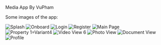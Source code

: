 Media App By VuPham

Some images of the app:


![Splash](https://github.com/quocvuphamdinh/MediaApp/assets/89455060/61d9f8a4-a20f-4834-97cf-8b9f2b185b1d)
![Onboard](https://github.com/quocvuphamdinh/MediaApp/assets/89455060/610b25c1-9423-4157-a51e-da292a09c791)
![Login](https://github.com/quocvuphamdinh/MediaApp/assets/89455060/883cb2af-3006-4ed2-892d-a139276b24dd)
![Register](https://github.com/quocvuphamdinh/MediaApp/assets/89455060/23fcf7d7-1998-4c26-a4a5-f0e90042e710)
![Main Page](https://github.com/quocvuphamdinh/MediaApp/assets/89455060/5a386e45-96d1-4355-bf49-b7dd10d887ea)
![Property 1=Variant4](https://github.com/quocvuphamdinh/MediaApp/assets/89455060/decff003-c457-49b3-afce-2bf645f8f45d)
![Video View 6](https://github.com/quocvuphamdinh/MediaApp/assets/89455060/63124198-1b88-4179-be45-c36624fee103)
![Photo View](https://github.com/quocvuphamdinh/MediaApp/assets/89455060/e20d46cb-ec0f-4de1-b1dc-1623162e5b79)
![Document View](https://github.com/quocvuphamdinh/MediaApp/assets/89455060/36c600cc-ccc7-4bee-8d1d-06a106575dc7)
![Profile](https://github.com/quocvuphamdinh/MediaApp/assets/89455060/4f3d4cb1-c652-4261-93be-593eef783f52)

